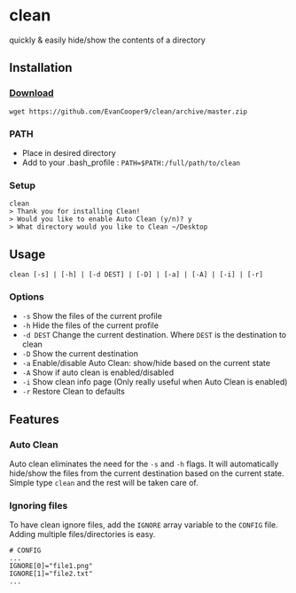 # clean
quickly &amp; easily hide/show the contents of a directory

## Installation
### [Download](https://github.com/EvanCooper9/clean/archive/master.zip)
```
wget https://github.com/EvanCooper9/clean/archive/master.zip
```

### PATH
 * Place in desired directory
 * Add to your .bash_profile : `PATH=$PATH:/full/path/to/clean`

### Setup
```
clean
> Thank you for installing Clean!
> Would you like to enable Auto Clean (y/n)? y
> What directory would you like to Clean ~/Desktop
```

## Usage
```
clean [-s] | [-h] | [-d DEST] | [-D] | [-a] | [-A] | [-i] | [-r]
```

### Options
  * `-s` Show the files of the current profile
  * `-h` Hide the files of the current profile
  * `-d DEST` Change the current destination. Where `DEST` is the destination to clean
  * `-D` Show the current destination
  * `-a` Enable/disable Auto Clean: show/hide based on the current state
  * `-A` Show if auto clean is enabled/disabled
  * `-i` Show clean info page (Only really useful when Auto Clean is enabled)
  * `-r` Restore Clean to defaults

## Features
### Auto Clean
Auto clean eliminates the need for the `-s` and `-h` flags. It will automatically hide/show the files from the current destination based on the current state. Simple type `clean` and the rest will be taken care of.

### Ignoring files
To have clean ignore files, add the `IGNORE` array variable to the `CONFIG` file. Adding multiple files/directories is easy.
```
# CONFIG
...
IGNORE[0]="file1.png"
IGNORE[1]="file2.txt"
...
```

